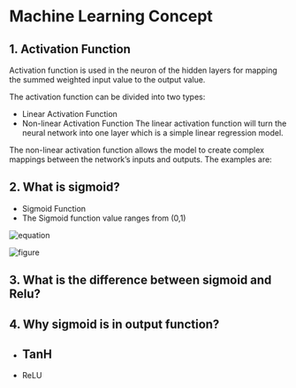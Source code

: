 # Machine Learning Concept
## 1. Activation Function
Activation function is used in the neuron of the hidden layers for mapping the summed weighted input value to the output value.

The activation function can be divided into two types:    
* Linear Activation Function
* Non-linear Activation Function
The linear activation function will turn the neural network into one layer which is a simple linear regression model.

The non-linear activation function allows the model to create complex mappings between the network’s inputs and outputs. The examples are:

## 2. What is sigmoid? 
- Sigmoid Function
- The Sigmoid function value ranges from (0,1)

![equation](https://miro.medium.com/max/224/1*DHN75JRJ_EQgGc0spfqLtQ.png)

![figure](https://miro.medium.com/max/600/0*5euYS7InCmDP08ir.)

## 3. What is the difference between sigmoid and Relu?

## 4. Why sigmoid is in output function?

    
- TanH
    - 
- ReLU
    
    
